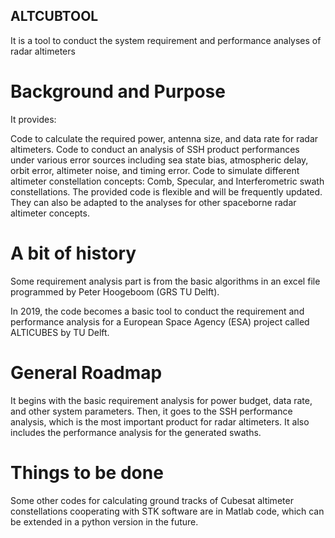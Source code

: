## ALTCUBTOOL
It is a tool to conduct the system requirement and performance analyses of radar altimeters

# Background and Purpose
It provides:

Code to calculate the required power, antenna size, and data rate for radar altimeters.
Code to conduct an analysis of SSH product performances under various error sources including sea state bias, atmospheric delay, orbit error, altimeter noise, and timing error.
Code to simulate different altimeter constellation concepts: Comb, Specular, and Interferometric swath constellations.
The provided code is flexible and will be frequently updated. They can also be adapted to the analyses for other spaceborne radar altimeter concepts. 

# A bit of history

Some requirement analysis part is from the basic algorithms in an excel file programmed by Peter Hoogeboom (GRS TU Delft). 

In 2019, the code becomes a basic tool to conduct the requirement and performance analysis for a European Space Agency (ESA) project called ALTICUBES by TU Delft.

# General Roadmap

It begins with the basic requirement analysis for power budget, data rate, and other system parameters. Then, it goes to the SSH performance analysis, which is the most important product for radar altimeters. It also includes the performance analysis for the generated swaths.

# Things to be done

Some other codes for calculating ground tracks of Cubesat altimeter constellations cooperating with STK software are in Matlab code, which can be extended in a python version in the future.
